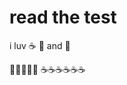# read the test

i luv :coffee: :pizza: and :dancer:

:dancer::dancer::dancer::dancer::dancer:
:coffee::coffee::coffee::coffee::coffee::coffee: